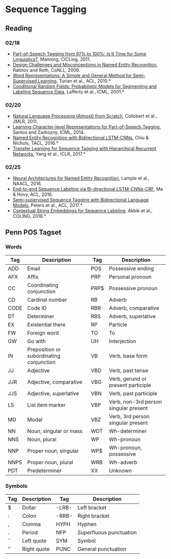 # Sequence Tagging

## Reading

### 02/18

* [Part-of-Speech Tagging from 97% to 100%: Is It Time for Some Linguistics?](http://nlp.stanford.edu/pubs/CICLing2011-manning-tagging.pdf), Manning, CICLing, 2011.
* [Design Challenges and Misconceptions in Named Entity Recognition](https://aclweb.org/anthology/W09-1119.pdf), Ratinov and Roth, CoNLL, 2009.
* [Word Representations: A Simple and General Method for Semi-Supervised Learning](http://www.aclweb.org/anthology/P10-1040), Turian et al., ACL, 2010.*
* [Conditional Random Fields: Probabilistic Models for Segmenting and Labeling Sequence Data](https://repository.upenn.edu/cgi/viewcontent.cgi?article=1162&context=cis_papers), Lafferty et al., ICML, 2001.*

### 02/20

* [Natural Language Processing (Almost) from Scratch](http://www.jmlr.org/papers/volume12/collobert11a/collobert11a.pdf), Collobert et al., JMLR, 2011.
* [Learning Character-level Representations for Part-of-Speech Tagging](http://proceedings.mlr.press/v32/santos14.pdf), Santos and Zadrozny, ICML, 2014.
* [Named Entity Recognition with Bidirectional LSTM-CNNs](https://www.aclweb.org/anthology/Q16-1026), Chiu & Nichols, TACL, 2016.*
* [Transfer Learning for Sequence Tagging with Hierarchical Recurrent Networks](https://arxiv.org/abs/1703.06345), Yang et al., ICLR, 2017.*

### 02/25

* [Neural Architectures for Named Entity Recognition](https://www.aclweb.org/anthology/N16-1030), Lample et al., NAACL, 2016.
* [End-to-end Sequence Labeling via Bi-directional LSTM-CNNs-CRF](http://www.aclweb.org/anthology/P16-1101), Ma & Hovy, ACL, 2016.
* [Semi-supervised Sequence Tagging with Bidirectional Language Models](http://www.aclweb.org/anthology/P17-1161), Peters et al., ACL, 2017.*
* [Contextual String Embeddings for Sequence Labeling](http://aclweb.org/anthology/C18-1139), Akbik et al., COLING, 2018.*


## Penn POS Tagset

### Words

| Tag | Description | Tag | Description |
|---|---|---|---|
| ADD | Email | POS | Possessive ending |
| AFX | Affix | PRP | Personal pronoun |
| CC | Coordinating conjunction | PRP$ | Possessive pronoun  |
| CD | Cardinal number | RB | Adverb |
| CODE | Code ID | RBR | Adverb, comparative |
| DT | Determiner | RBS | Adverb, superlative |
| EX | Existential there | RP | Particle |
| FW | Foreign word | TO | To |
| GW | Go with | UH | Interjection |
| IN | Preposition or subordinating conjunction | VB | Verb, base form |
| JJ | Adjective | VBD | Verb, past tense |
| JJR | Adjective, comparative | VBG | Verb, gerund or present participle |
| JJS | Adjective, superlative | VBN | Verb, past participle |
| LS | List item marker | VBP | Verb, non-3rd person singular present |
| MD | Modal | VBZ | Verb, 3rd person singular present |
| NN | Noun, singular or mass | WDT | *Wh*-determiner |
| NNS | Noun, plural | WP | *Wh*-pronoun |
| NNP | Proper noun, singular | WP$ | *Wh*-pronoun, possessive |
| NNPS | Proper noun, plural | WRB | *Wh*-adverb |
| PDT | Predeterminer | XX | Unknown |

### Symbols

| Tag | Description | Tag | Description |
|---|---|---|---|
| $ | Dollar | -LRB- | Left bracket |
| : | Colon | -RRB- | Right bracket |
| , | Comma | HYPH | Hyphen |
| . | Period | NFP | Superfluous punctuation |
| `` | Left quote | SYM | Symbol |
| '' | Right quote | PUNC | General punctuation |